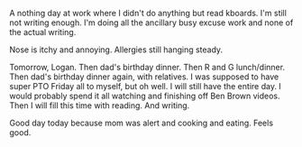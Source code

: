 A nothing day at work where I didn't do anything but read kboards. I'm still not writing enough. I'm doing all the ancillary busy excuse work and none of the actual writing.

Nose is itchy and annoying. Allergies still hanging steady.

Tomorrow, Logan. Then dad's birthday dinner. Then R and G lunch/dinner. Then dad's birthday dinner again, with relatives. I was supposed to have super PTO Friday all to myself, but oh well. I will still have the entire day. I would probably spend it all watching and finishing off Ben Brown videos. Then I will fill this time with reading. And writing.

Good day today because mom was alert and cooking and eating. Feels good.
